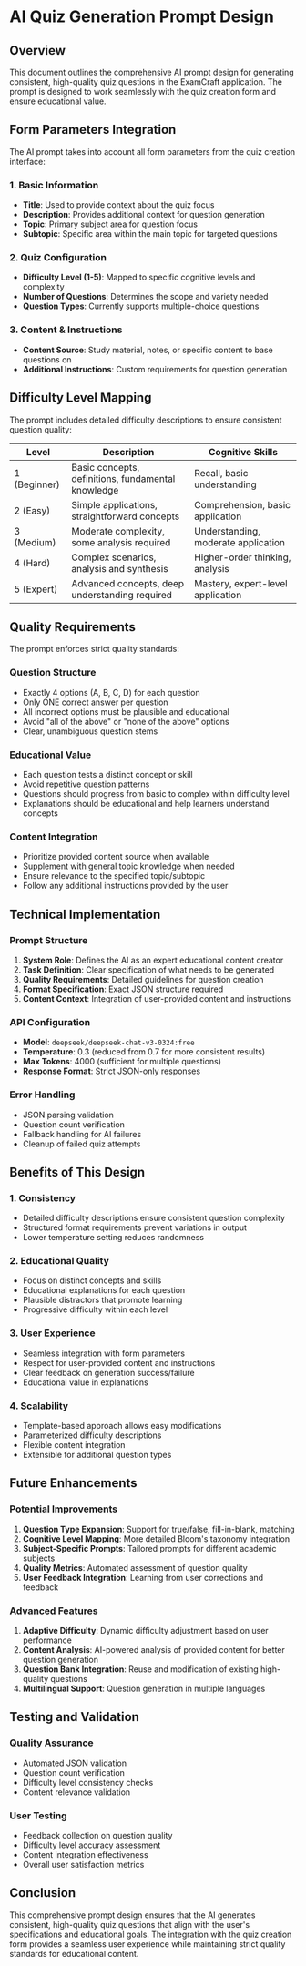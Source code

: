 # AI Quiz Generation Prompt Design

## Overview

This document outlines the comprehensive AI prompt design for generating consistent, high-quality quiz questions in the ExamCraft application. The prompt is designed to work seamlessly with the quiz creation form and ensure educational value.

## Form Parameters Integration

The AI prompt takes into account all form parameters from the quiz creation interface:

### 1. **Basic Information**
- **Title**: Used to provide context about the quiz focus
- **Description**: Provides additional context for question generation
- **Topic**: Primary subject area for question focus
- **Subtopic**: Specific area within the main topic for targeted questions

### 2. **Quiz Configuration**
- **Difficulty Level (1-5)**: Mapped to specific cognitive levels and complexity
- **Number of Questions**: Determines the scope and variety needed
- **Question Types**: Currently supports multiple-choice questions

### 3. **Content & Instructions**
- **Content Source**: Study material, notes, or specific content to base questions on
- **Additional Instructions**: Custom requirements for question generation

## Difficulty Level Mapping

The prompt includes detailed difficulty descriptions to ensure consistent question quality:

| Level | Description | Cognitive Skills |
|-------|-------------|------------------|
| 1 (Beginner) | Basic concepts, definitions, fundamental knowledge | Recall, basic understanding |
| 2 (Easy) | Simple applications, straightforward concepts | Comprehension, basic application |
| 3 (Medium) | Moderate complexity, some analysis required | Understanding, moderate application |
| 4 (Hard) | Complex scenarios, analysis and synthesis | Higher-order thinking, analysis |
| 5 (Expert) | Advanced concepts, deep understanding required | Mastery, expert-level application |

## Quality Requirements

The prompt enforces strict quality standards:

### Question Structure
- Exactly 4 options (A, B, C, D) for each question
- Only ONE correct answer per question
- All incorrect options must be plausible and educational
- Avoid "all of the above" or "none of the above" options
- Clear, unambiguous question stems

### Educational Value
- Each question tests a distinct concept or skill
- Avoid repetitive question patterns
- Questions should progress from basic to complex within difficulty level
- Explanations should be educational and help learners understand concepts

### Content Integration
- Prioritize provided content source when available
- Supplement with general topic knowledge when needed
- Ensure relevance to the specified topic/subtopic
- Follow any additional instructions provided by the user

## Technical Implementation

### Prompt Structure
1. **System Role**: Defines the AI as an expert educational content creator
2. **Task Definition**: Clear specification of what needs to be generated
3. **Quality Requirements**: Detailed guidelines for question creation
4. **Format Specification**: Exact JSON structure required
5. **Content Context**: Integration of user-provided content and instructions

### API Configuration
- **Model**: `deepseek/deepseek-chat-v3-0324:free`
- **Temperature**: 0.3 (reduced from 0.7 for more consistent results)
- **Max Tokens**: 4000 (sufficient for multiple questions)
- **Response Format**: Strict JSON-only responses

### Error Handling
- JSON parsing validation
- Question count verification
- Fallback handling for AI failures
- Cleanup of failed quiz attempts

## Benefits of This Design

### 1. **Consistency**
- Detailed difficulty descriptions ensure consistent question complexity
- Structured format requirements prevent variations in output
- Lower temperature setting reduces randomness

### 2. **Educational Quality**
- Focus on distinct concepts and skills
- Educational explanations for each question
- Plausible distractors that promote learning
- Progressive difficulty within each level

### 3. **User Experience**
- Seamless integration with form parameters
- Respect for user-provided content and instructions
- Clear feedback on generation success/failure
- Educational value in explanations

### 4. **Scalability**
- Template-based approach allows easy modifications
- Parameterized difficulty descriptions
- Flexible content integration
- Extensible for additional question types

## Future Enhancements

### Potential Improvements
1. **Question Type Expansion**: Support for true/false, fill-in-blank, matching
2. **Cognitive Level Mapping**: More detailed Bloom's taxonomy integration
3. **Subject-Specific Prompts**: Tailored prompts for different academic subjects
4. **Quality Metrics**: Automated assessment of question quality
5. **User Feedback Integration**: Learning from user corrections and feedback

### Advanced Features
1. **Adaptive Difficulty**: Dynamic difficulty adjustment based on user performance
2. **Content Analysis**: AI-powered analysis of provided content for better question generation
3. **Question Bank Integration**: Reuse and modification of existing high-quality questions
4. **Multilingual Support**: Question generation in multiple languages

## Testing and Validation

### Quality Assurance
- Automated JSON validation
- Question count verification
- Difficulty level consistency checks
- Content relevance validation

### User Testing
- Feedback collection on question quality
- Difficulty level accuracy assessment
- Content integration effectiveness
- Overall user satisfaction metrics

## Conclusion

This comprehensive prompt design ensures that the AI generates consistent, high-quality quiz questions that align with the user's specifications and educational goals. The integration with the quiz creation form provides a seamless user experience while maintaining strict quality standards for educational content. 